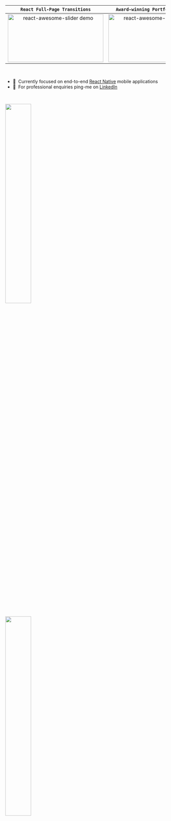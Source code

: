 


| `React Full-Page Transitions` | `Award-winning Portfolio Website` |
|:-:|:-:|
| <div><a href="https://github.com/rcaferati/react-awesome-slider"><img height="150" width="300" alt="react-awesome-slider demo" src="https://github.com/rcaferati/react-awesome-slider/blob/master/demo/public/images/fullscreen.gif?raw=true"/></a></div> | <div><a href="https://caferati.me"><img height="150" width="300" alt="react-awesome-slider demo" src="https://caferati.me/images/rafael-caferati-web-developer-portfolio.gif"/></a></div> |

&nbsp;&nbsp;
- 📱&nbsp; Currently focused on end-to-end [React Native](https://linkedin.com/in/rcaferati) mobile applications
- 💬&nbsp; For professional enquiries ping-me on [LinkedIn](https://linkedin.com/in/rcaferati)

&nbsp;&nbsp;
<div>
      <img height="40%" src="https://github-readme-stats.vercel.app/api?username=rcaferati&show_icons=true&theme=tokyonight&include_all_commits=true&count_private=true"/>

&nbsp;

<img height="40%" src="https://github-readme-stats.vercel.app/api/top-langs/?username=rcaferati&layout=compact&langs_count=6&theme=tokyonight"/>
</div>



